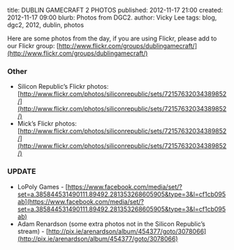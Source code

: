 title: DUBLIN GAMECRAFT 2 PHOTOS
published: 2012-11-17 21:00
created: 2012-11-17 09:00
blurb: Photos from DGC2.
author: Vicky Lee
tags: blog, dgc2, 2012, dublin, photos

Here are some photos from the day, if you are using Flickr, please add to our Flickr group: [http://www.flickr.com/groups/dublingamecraft/](http://www.flickr.com/groups/dublingamecraft/)

### Other
* Silicon Republic’s Flickr photos: [http://www.flickr.com/photos/siliconrepublic/sets/72157632034389852/](http://www.flickr.com/photos/siliconrepublic/sets/72157632034389852/)
* Mick’s Flickr photos: [http://www.flickr.com/photos/siliconrepublic/sets/72157632034389852/](http://www.flickr.com/photos/siliconrepublic/sets/72157632034389852/) 

### UPDATE
* LoPoly Games - [https://www.facebook.com/media/set/?set=a.385844531490111.89492.281353268605905&type=3&l=cf1cb095ab](https://www.facebook.com/media/set/?set=a.385844531490111.89492.281353268605905&type=3&l=cf1cb095ab)
* Adam Renardson (some extra photos not in the Silicon Republic’s stream) - [http://pix.ie/arenardson/album/454377/goto/3078066](http://pix.ie/arenardson/album/454377/goto/3078066)
